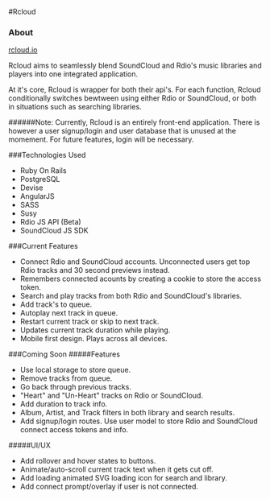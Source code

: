 #Rcloud

### About

[rcloud.io](http://rcloud.io/)

Rcloud aims to seamlessly blend SoundCloud and Rdio's music libraries and players into one integrated application. 

At it's core, Rcloud is wrapper for both their api's. For each function, Rcloud conditionally switches bewtween using either Rdio or SoundCloud, or both in situations such as searching libraries.

######Note: 
Currently, Rcloud is an entirely front-end application. There is however a user signup/login and user database that is unused at the momement. For future features, login will be necessary. 

###Technologies Used
- Ruby On Rails
- PostgreSQL 
- Devise
- AngularJS
- SASS
- Susy
- Rdio JS API (Beta)
- SoundCloud JS SDK

###Current Features
- Connect Rdio and SoundCloud accounts. Unconnected users get top Rdio tracks and 30 second previews instead.
- Remembers connected acounts by creating a cookie to store the access token.
- Search and play tracks from both Rdio and SoundCloud's libraries.
- Add track's to queue.
- Autoplay next track in queue.
- Restart current track or skip to next track.
- Updates current track duration while playing.
- Mobile first design. Plays across all devices.

###Coming Soon
#####Features
- Use local storage to store queue.
- Remove tracks from queue.
- Go back through previous tracks.
- "Heart" and "Un-Heart" tracks on Rdio or SoundCloud.
- Add duration to track info.
- Album, Artist, and Track filters in both library and search results.
- Add signup/login routes. Use user model to store Rdio and SoundCloud connect access tokens and info. 

#####UI/UX
- Add rollover and hover states to buttons.
- Animate/auto-scroll current track text when it gets cut off.
- Add loading animated SVG loading icon for search and library.
- Add connect prompt/overlay if user is not connected.
